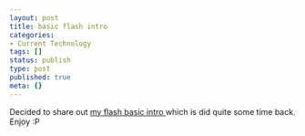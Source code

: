 ```yaml
---
layout: post
title: basic flash intro
categories:
- Current Technology
tags: []
status: publish
type: post
published: true
meta: {}
---
```

Decided to share out <a href="/files/flash/">my flash basic intro </a>which is did quite some time back. Enjoy :P
